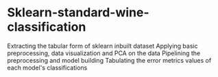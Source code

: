 # Sklearn-standard-wine-classification
Extracting the tabular form of sklearn inbuilt dataset
Applying basic preprocessing, data visualization and PCA on the data
Pipelining the preprocessing and model building
Tabulating the error metrics values of each model's classifications
